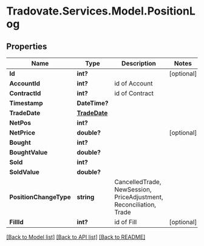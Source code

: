 # Tradovate.Services.Model.PositionLog
## Properties

Name | Type | Description | Notes
------------ | ------------- | ------------- | -------------
**Id** | **int?** |  | [optional] 
**AccountId** | **int?** | id of Account | 
**ContractId** | **int?** | id of Contract | 
**Timestamp** | **DateTime?** |  | 
**TradeDate** | [**TradeDate**](TradeDate.md) |  | 
**NetPos** | **int?** |  | 
**NetPrice** | **double?** |  | [optional] 
**Bought** | **int?** |  | 
**BoughtValue** | **double?** |  | 
**Sold** | **int?** |  | 
**SoldValue** | **double?** |  | 
**PositionChangeType** | **string** | CancelledTrade, NewSession, PriceAdjustment, Reconciliation, Trade | 
**FillId** | **int?** | id of Fill | [optional] 

[[Back to Model list]](../README.md#documentation-for-models) [[Back to API list]](../README.md#documentation-for-api-endpoints) [[Back to README]](../README.md)

